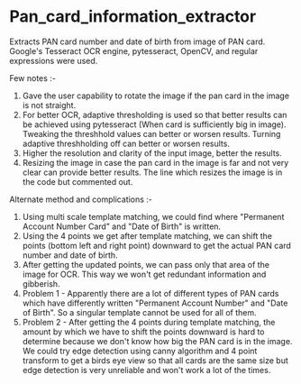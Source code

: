 # Pan_card_information_extractor
Extracts PAN card number and date of birth from image of PAN card. Google's Tesseract OCR engine, pytesseract, OpenCV, and regular expressions were used.

Few notes :- 
1. Gave the user capability to rotate the image if the pan card in the image is not straight.
2. For better OCR, adaptive thresholding is used so that better results can be achieved using pytesseract (When card is sufficiently big in image). Tweaking the threshhold values can better or worsen results. Turning adaptive threshholding off can better or worsen results. 
3. Higher the resolution and clarity of the input image, better the results.
4. Resizing the image in case the pan card in the image is far and not very clear can provide better results. The line which resizes the image is in the code but commented out.

Alternate method and complications :- 
1. Using multi scale template matching, we could find where "Permanent Account Number Card" and "Date of Birth" is written. 
2. Using the 4 points we get after template matching, we can shift the points (bottom left and right point) downward to get the actual PAN card number and date of birth.
3. After getting the updated points, we can pass only that area of the image for OCR. This way we won't get redundant information and gibberish.
4. Problem 1 - Apparently there are a lot of different types of PAN cards which have differently written "Permanent Account Number" and "Date of Birth". So a singular template cannot be used for all of them.
5. Problem 2 - After getting the 4 points during template matching, the amount by which we have to shift the points downward is hard to determine because we don't know how big the PAN card is in the image. We could try edge detection using canny algorithm and 4 point transform to get a birds eye view so that all cards are the same size but edge detection is very unreliable and won't work a lot of the times.
